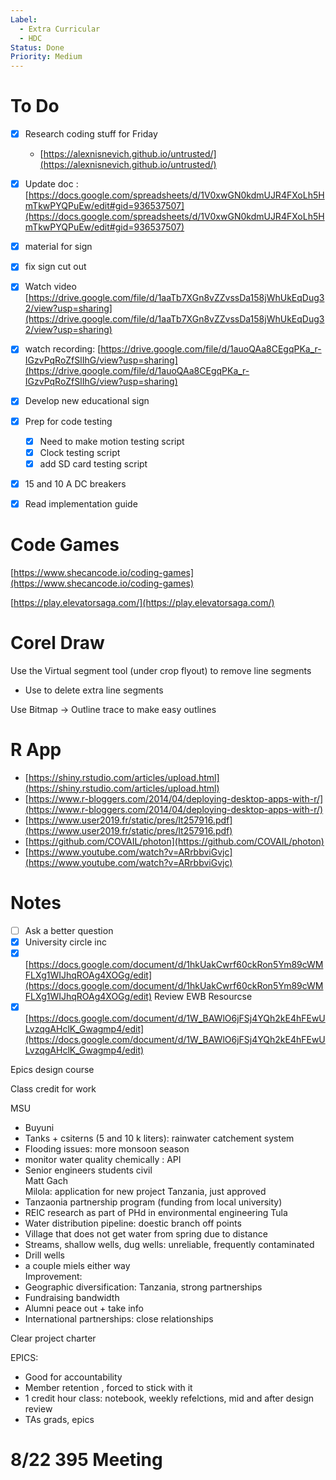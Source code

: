 ```yaml
---
Label:
  - Extra Curricular
  - HDC
Status: Done
Priority: Medium
---
```

# To Do

- [x] Research coding stuff for Friday
    - [https://alexnisnevich.github.io/untrusted/](https://alexnisnevich.github.io/untrusted/)
- [x] Update doc : [https://docs.google.com/spreadsheets/d/1V0xwGN0kdmUJR4FXoLh5HmTkwPYQPuEw/edit#gid=936537507](https://docs.google.com/spreadsheets/d/1V0xwGN0kdmUJR4FXoLh5HmTkwPYQPuEw/edit#gid=936537507)
- [x] material for sign
- [x] fix sign cut out
- [x] Watch video [https://drive.google.com/file/d/1aaTb7XGn8vZZvssDa158jWhUkEqDug32/view?usp=sharing](https://drive.google.com/file/d/1aaTb7XGn8vZZvssDa158jWhUkEqDug32/view?usp=sharing)
- [x] watch recording: [https://drive.google.com/file/d/1auoQAa8CEgqPKa_r-IGzvPqRoZfSlIhG/view?usp=sharing](https://drive.google.com/file/d/1auoQAa8CEgqPKa_r-IGzvPqRoZfSlIhG/view?usp=sharing)
- [x] Develop new educational sign
- [x] Prep for code testing
    - [x] Need to make motion testing script
    - [x] Clock testing script
    - [x] add SD card testing script
- [x] 15 and 10 A DC breakers
- [x] Read implementation guide

  

  

# Code Games

[https://www.shecancode.io/coding-games](https://www.shecancode.io/coding-games)

[https://play.elevatorsaga.com/](https://play.elevatorsaga.com/)

# Corel Draw

Use the Virtual segment tool (under crop flyout) to remove line segments

- Use to delete extra line segments

Use Bitmap → Outline trace to make easy outlines

  

# R App

- [https://shiny.rstudio.com/articles/upload.html](https://shiny.rstudio.com/articles/upload.html)
- [https://www.r-bloggers.com/2014/04/deploying-desktop-apps-with-r/](https://www.r-bloggers.com/2014/04/deploying-desktop-apps-with-r/)
- [https://www.user2019.fr/static/pres/lt257916.pdf](https://www.user2019.fr/static/pres/lt257916.pdf)
- [https://github.com/COVAIL/photon](https://github.com/COVAIL/photon)
- [https://www.youtube.com/watch?v=ARrbbviGvjc](https://www.youtube.com/watch?v=ARrbbviGvjc)

# Notes

- [ ] Ask a better question
- [x] University circle inc
- [x] [https://docs.google.com/document/d/1hkUakCwrf60ckRon5Ym89cWMFLXg1WIJhqROAg4XOGg/edit](https://docs.google.com/document/d/1hkUakCwrf60ckRon5Ym89cWMFLXg1WIJhqROAg4XOGg/edit) Review EWB Resourcse
- [x] [https://docs.google.com/document/d/1W_BAWlO6jFSj4YQh2kE4hFEwULvzqgAHclK_Gwagmp4/edit](https://docs.google.com/document/d/1W_BAWlO6jFSj4YQh2kE4hFEwULvzqgAHclK_Gwagmp4/edit)

Epics design course

Class credit for work

MSU

- Buyuni
- Tanks + csiterns (5 and 10 k liters): rainwater catchement system
- Flooding issues: more monsoon season
- monitor water quality chemically : API
- Senior engineers students civil  
    Matt Gach  
    Milola: application for new project Tanzania, just approved
- Tanzaonia partnership program (funding from local university)
- REIC research as part of PHd in environmental engineering Tula
- Water distribution pipeline: doestic branch off points
- Village that does not get water from spring due to distance
- Streams, shallow wells, dug wells: unreliable, frequently contaminated
- Drill wells
- a couple miels either way  
    Improvement:
- Geographic diversification: Tanzania, strong partnerships
- Fundraising bandwidth
- Alumni peace out + take info
- International partnerships: close relationships

Clear project charter

EPICS:

- Good for accountability
- Member retention , forced to stick with it
- 1 credit hour class: notebook, weekly refelctions, mid and after design review
- TAs grads, epics

  

# 8/22 395 Meeting